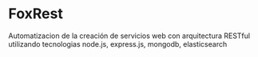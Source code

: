 # FoxRest
Automatizacion de la creación de servicios web con arquitectura RESTful utilizando tecnologias node.js, express.js, mongodb, elasticsearch
